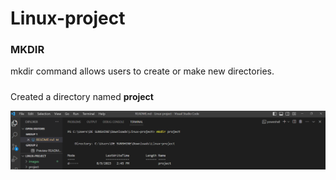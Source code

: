 # Linux-project
 
 <h3>MKDIR</h3>
  mkdir command allows users to create or make new directories.

  #####
  Created a directory named __project__

![](./images/1.png)
  
 
  



